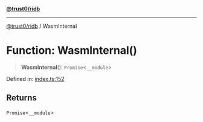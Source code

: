 [**@trust0/ridb**](../README.md)

***

[@trust0/ridb](../README.md) / WasmInternal

# Function: WasmInternal()

> **WasmInternal**(): `Promise`\<`__module`\>

Defined in: [index.ts:152](https://github.com/trust0-project/RIDB/blob/4f509ace700a81f7b619907a7f52dd8788b6e257/packages/ridb/src/index.ts#L152)

## Returns

`Promise`\<`__module`\>
